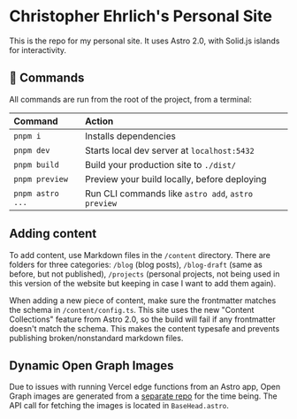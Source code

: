 # Christopher Ehrlich's Personal Site

This is the repo for my personal site. It uses Astro 2.0, with Solid.js islands for interactivity.

## 🧞 Commands

All commands are run from the root of the project, from a terminal:

| Command          | Action                                             |
| :--------------- | :------------------------------------------------- |
| `pnpm i`         | Installs dependencies                              |
| `pnpm dev`       | Starts local dev server at `localhost:5432`        |
| `pnpm build`     | Build your production site to `./dist/`            |
| `pnpm preview`   | Preview your build locally, before deploying       |
| `pnpm astro ...` | Run CLI commands like `astro add`, `astro preview` |

## Adding content

To add content, use Markdown files in the `/content` directory. There are folders for three categories: `/blog` (blog posts), `/blog-draft` (same as before, but not published), `/projects` (personal projects, not being used in this version of the website but keeping in case I want to add them again).

When adding a new piece of content, make sure the frontmatter matches the schema in `/content/config.ts`. This site uses the new "Content Collections" feature from Astro 2.0, so the build will fail if any frontmatter doesn't match the schema. This makes the content typesafe and prevents publishing broken/nonstandard markdown files.

## Dynamic Open Graph Images

Due to issues with running Vercel edge functions from an Astro app, Open Graph images are generated from a [separate repo](https://github.com/c-ehrlich/personal-site-ogimage) for the time being. The API call for fetching the images is located in `BaseHead.astro`.